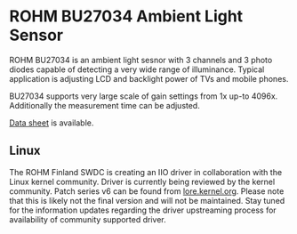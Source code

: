 # ROHM BU27034 Ambient Light Sensor

ROHM BU27034 is an ambient light sesnor with 3 channels and 3 photo diodes
capable of detecting a very wide range of illuminance. Typical application
is adjusting LCD and backlight power of TVs and mobile phones.

BU27034 supports very large scale of gain settings from 1x up-to 4096x.
Additionally the measurement time can be adjusted.

[Data sheet](https://fscdn.rohm.com/en/products/databook/datasheet/ic/sensor/light/bu27034nuc-e.pdf) is available.

## Linux

The ROHM Finland SWDC is creating an IIO driver in collaboration with the Linux kernel community. Driver is currently being reviewed by the kernel community. Patch series v6 can be found from [lore.kernel.org](https://lore.kernel.org/all/cover.1679915278.git.mazziesaccount@gmail.com/).  Please note that this is likely not the final version and will not be maintained. Stay tuned for the information updates regarding the driver upstreaming process for availability of community supported driver.
